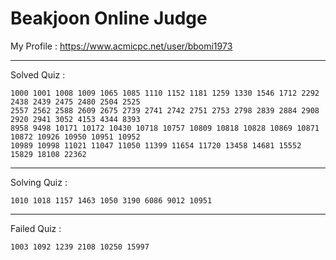 # Beakjoon Online Judge

My Profile : https://www.acmicpc.net/user/bbomi1973

---

Solved Quiz : 
```
1000 1001 1008 1009 1065 1085 1110 1152 1181 1259 1330 1546 1712 2292 2438 2439 2475 2480 2504 2525 
2557 2562 2588 2609 2675 2739 2741 2742 2751 2753 2798 2839 2884 2908 2920 2941 3052 4153 4344 8393
8958 9498 10171 10172 10430 10718 10757 10809 10818 10828 10869 10871 10872 10926 10950 10951 10952 
10989 10998 11021 11047 11050 11399 11654 11720 13458 14681 15552 15829 18108 22362
```

---

Solving Quiz :
```
1010 1018 1157 1463 1050 3190 6086 9012 10951
```

---

Failed Quiz :
```
1003 1092 1239 2108 10250 15997
```